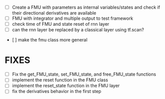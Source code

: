 <!-- TODO LIST -->
- [ ] Create a FMU with parameters as internal variables/states and check if their directional derivatives are available
- [ ] FMU with integrator and multiple output to test framework
- [ ] check time of FMU and state reset of rnn layer
- [ ] can the rnn layer be replaced by a classical layer using tf.scan?
- [ ] make the fmu class more general


# FIXES
- [ ] Fix the get_FMU_state, set_FMU_state, and free_FMU_state functions
- [ ] implement the reset function in the FMU class
- [ ] implement the reset_state function in the FMU layer
- [ ] fix the derivatives behavior in the first step